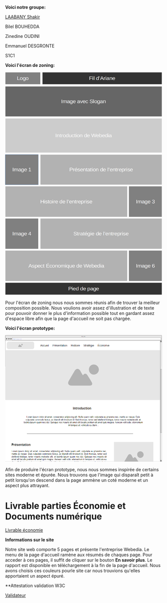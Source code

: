 **Voici notre groupe:**

[LAABANY Shakir](mailto:shakir.laabany@edu.univ-fcomte.fr?subject=SAE_1_06)

Bilel BOUHEDDA

Zinedine OUDINI

Emmanuel DESGRONTE

S1C1

**Voici l'écran de zoning:**

![écran de zoning](doc/ecran_zoning.png)

Pour l'écran de zoning nous nous sommes réunis afin de trouver la meilleur composition possible. Nous voulions avoir assez d'illustration et de texte pour pouvoir donner le plus d'information possible tout en gardant assez d'espace libre afin que la page d'accueil ne soit pas chargée.

**Voici l'écran prototype:**

![écran prototype](doc/ecran_prototype.png)

Afin de produire l'écran prototype, nous nous sommes inspirée de certains sites moderne et épurée. Nous trouvons que l'image qui disparaît petit à petit lorsqu'on descend dans la page ammène un coté moderne et un aspect plus attrayant.


# Livrable parties Économie et Documents numérique
[Livrable économie](doc/LAABANY_OUDINI_BOUHEDDA_DESGRONTE.pdf)

**Informations sur le site**

Notre site web comporte 5 pages et présente l'entreprise Webedia. Le menu de la page d'accueil ramène aux résumés de chaques page. Pour acceder à ces pages, il suffit de cliquer sur le bouton **En savoir plus**. Le rapport est disponible en téléchargement à la fin de la page d'accueil. Nous avons choisis ces couleurs pourle site car nous trouvions qu'elles apportaient un aspect épuré.

**Attestation validation W3C

[Validateur](doc/validateur.png)
